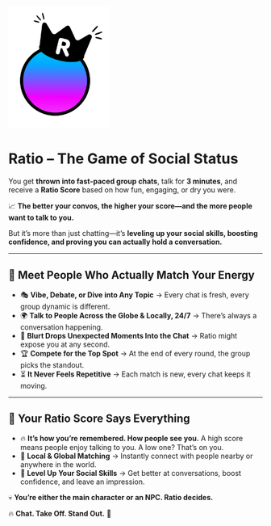 <div align="left">
  <img src="https://github.com/gv3Dev/ratio.me/blob/main/assets/output-onlinepngtools%20(4).png?raw=true" alt="Ratio App" width="200"/>
</div>

# Ratio – The Game of Social Status  

You get **thrown into fast-paced group chats**, talk for **3 minutes**, and receive a **Ratio Score** based on how fun, engaging, or dry you were.  

📈 **The better your convos, the higher your score—and the more people want to talk to you.**  

But it’s more than just chatting—it’s **leveling up your social skills, boosting confidence, and proving you can actually hold a conversation.**  

---

## 🔹 Meet People Who Actually Match Your Energy  
- 🎭 **Vibe, Debate, or Dive into Any Topic** → Every chat is fresh, every group dynamic is different.  
- 🌍 **Talk to People Across the Globe & Locally, 24/7** →  There’s always a conversation happening.
- 💬 **Blurt Drops Unexpected Moments Into the Chat** →  Ratio might expose you at any second.  
- 🏆 **Compete for the Top Spot** →  At the end of every round, the group picks the standout.  
- ⏳ **It Never Feels Repetitive** → Each match is new, every chat keeps it moving.  

---

## 🔹 Your Ratio Score Says Everything  
- 🔥 **It’s how you’re remembered. How people see you.** A high score means people enjoy talking to you. A low one? That’s on you.  
- 📍 **Local & Global Matching** → Instantly connect with people nearby or anywhere in the world.  
- 🚀 **Level Up Your Social Skills** → Get better at conversations, boost confidence, and leave an impression.  

💀 **You’re either the main character or an NPC. Ratio decides.**  

🔥 **Chat. Take Off. Stand Out.** 🚀  
